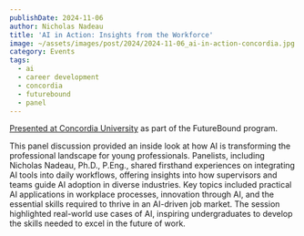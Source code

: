 ```yaml
---
publishDate: 2024-11-06
author: Nicholas Nadeau
title: 'AI in Action: Insights from the Workforce'
image: ~/assets/images/post/2024/2024-11-06_ai-in-action-concordia.jpg
category: Events
tags:
  - ai
  - career development
  - concordia
  - futurebound
  - panel
---
```


[Presented at Concordia University](https://www.concordia.ca/cuevents/offices/provost/ssc/2024/11/06/ai-in-action-insights-from-the-workforce.html) as part of the FutureBound program.

This panel discussion provided an inside look at how AI is transforming the professional landscape for young professionals. Panelists, including Nicholas Nadeau, Ph.D., P.Eng., shared firsthand experiences on integrating AI tools into daily workflows, offering insights into how supervisors and teams guide AI adoption in diverse industries. Key topics included practical AI applications in workplace processes, innovation through AI, and the essential skills required to thrive in an AI-driven job market. The session highlighted real-world use cases of AI, inspiring undergraduates to develop the skills needed to excel in the future of work.
